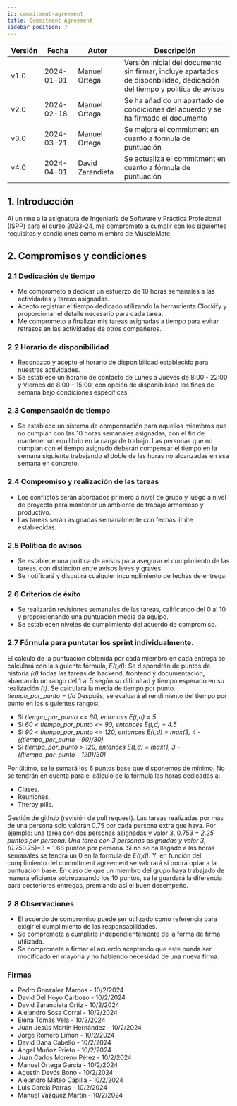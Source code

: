 ```yaml
---
id: commitment-agreement
title: Commitment Agreement
sidebar_position: 7
---
```


| Versión | Fecha       | Autor      | Descripción                            |
|---------|-------------|------------|----------------------------------------|
| v1.0    | 2024-01-01  | Manuel Ortega| Versión inicial del documento sin firmar, incluye apartados de disponbilidad, dedicación del tiempo y política de avisos                      |
| v2.0     | 2024-02-18 | Manuel Ortega| Se ha añadido un apartado de condiciones del acuerdo y se ha firmado el documento |
|v3.0| 2024-03-21|Manuel Ortega| Se mejora el commitment en cuanto a fórmula de puntuación| 
|v4.0| 2024-04-01|David Zarandieta| Se actualiza el commitment en cuanto a fórmula de puntuación| 

## 1. Introducción

Al unirme a la asignatura de Ingeniería de Software y Práctica Profesional (ISPP) para el curso 2023-24, me comprometo a cumplir con los siguientes requisitos y condiciones como miembro de MuscleMate.

## 2. Compromisos y condiciones

### 2.1 Dedicación de tiempo

- Me comprometo a dedicar un esfuerzo de 10 horas semanales a las actividades y tareas asignadas.
- Acepto registrar el tiempo dedicado utilizando la herramienta Clockify y proporcionar el detalle necesario para cada tarea.
- Me comprometo a finalizar mis tareas asignadas a tiempo para evitar retrasos en las actividades de otros compañeros.

### 2.2 Horario de disponibilidad

- Reconozco y acepto el horario de disponibilidad establecido para nuestras actividades.
- Se establece un horario de contacto de Lunes a Jueves de 8:00 - 22:00 y Viernes de 8:00 - 15:00, con opción de disponibilidad los fines de semana bajo condiciones específicas.

### 2.3 Compensación de tiempo

- Se establece un sistema de compensación para aquellos miembros que no cumplan con las 10 horas semanales asignadas, con el fin de mantener un equilibrio en la carga de trabajo. Las personas que no cumplan con el tiempo asignado deberán compensar el tiempo en la semana siguiente trabajando el doble de las horas no alcanzadas en esa semana en concreto.

### 2.4 Compromiso y realización de las tareas

- Los conflictos serán abordados primero a nivel de grupo y luego a nivel de proyecto para mantener un ambiente de trabajo armonioso y productivo.
- Las tareas serán asignadas semanalmente con fechas límite establecidas.

### 2.5 Política de avisos

- Se establece una política de avisos para asegurar el cumplimiento de las tareas, con distinción entre avisos leves y graves.
- Se notificará y discutirá cualquier incumplimiento de fechas de entrega.

### 2.6 Criterios de éxito

- Se realizarán revisiones semanales de las tareas, calificando del 0 al 10 y proporcionando una puntuación media de equipo.
- Se establecen niveles de cumplimiento del acuerdo de compromiso.

### 2.7 Fórmula para puntutar los sprint individualmente.

El cálculo de la puntuación obtenida por cada miembro en cada entrega se calculará con la siguiente fórmula, *E(t,d)*:
Se dispondrán de puntos de historia *(d)* todas las tareas de backend, frontend y documentación, abarcando un rango del 1 al 5 según su dificultad y tiempo esperado en su realización *(t)*.
Se calculará la media de tiempo por punto. *tiempo_por_punto = t/d*
Después, se evaluará el rendimiento del tiempo por punto en los siguientes rangos:
- Si *tiempo_por_punto <= 60, entonces E(t,d) = 5* 
- Si *60 < tiempo_por_punto <= 90, entonces E(t,d) = 4.5*
- Si *90 < tiempo_por_punto <= 120, entonces E(t,d) = max(3, 4 - ((tiempo_por_punto - 90)/30)*
- Si *tiempo_por_punto > 120, entonces E(t,d) = max(1, 3 - ((tiempo_por_punto - 120)/30)*

Por último, se le sumará los 6 puntos base que disponemos de mínimo. 
No se tendrán en cuenta para el cálculo de la fórmula las horas dedicadas a:
- Clases.
- Reuniones.
- Theroy pills.

Gestión de github (revisión de pull request).
Las tareas realizadas por más de una persona solo valdrán 0.75 por cada persona extra que haya. Por ejemplo: una tarea con dos personas asignadas y valor 3, 0.75*3 = 2.25 puntos por persona. Una tarea con 3 personas asignadas y valor 3, (0.75*0.75)*3 = 1.68 puntos por persona. 
Si no se ha llegado a las horas semanales se tendrá un 0 en la fórmula de *E(t,d)*. Y, en función del cumplimiento del commitment agreement se valorará si podrá optar a la puntuación base.
En caso de que un miembro del grupo haya trabajado de manera eficiente sobrepasando los 10 puntos, se le guardará la diferencia para posteriores entregas, premiando así el buen desempeño. 



### 2.8 Observaciones

- El acuerdo de compromiso puede ser utilizado como referencia para exigir el cumplimiento de las responsabilidades.
- Se compromete a cumplirlo independientemente de la forma de firma utilizada.
- Se compromete a firmar el acuerdo aceptando que este pueda ser modificado en mayoria y no habiendo necesidad de una nueva firma.


### Firmas

- Pedro González Marcos - 10/2/2024
- David Del Hoyo Carboso - 10/2/2024
- David Zarandieta Ortiz - 10/2/2024
- Alejandro Sosa Corral - 10/2/2024
- Elena Tomás Vela - 10/2/2024
- Juan Jesús Martín Hernández - 10/2/2024
- Jorge Romero Limón - 10/2/2024
- David Dana Cabello - 10/2/2024
- Ángel Muñoz Prieto - 10/2/2024
- Juan Carlos Moreno Pérez - 10/2/2024
- Manuel Ortega García - 10/2/2024
- Agustín Devós Bono - 10/2/2024
- Alejandro Mateo Capilla - 10/2/2024
- Luis Garcia Parras - 10/2/2024
- Manuel Vázquez Martín - 10/2/2024
